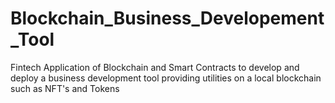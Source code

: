 # Blockchain_Business_Developement_Tool
Fintech Application of Blockchain and Smart Contracts to develop and deploy a business development tool providing utilities on a local blockchain such as NFT's and Tokens
